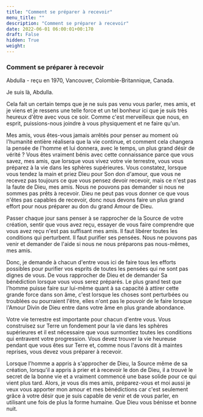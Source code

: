 ```yaml
---
title: "Comment se préparer à recevoir"
menu_title: ""
description: "Comment se préparer à recevoir"
date: 2022-06-01 06:00:01+00:170
draft: False
hidden: True
weight:
---
```

### Comment se préparer à recevoir

Abdulla - reçu en 1970, Vancouver, Colombie-Britannique, Canada.

Je suis là, Abdulla.

Cela fait un certain temps que je ne suis pas venu vous parler, mes amis, et je viens et je ressens une telle force et un tel bonheur ici que je suis très heureux d'être avec vous ce soir. Comme c'est merveilleux que nous, en esprit, puissions-nous joindre à vous physiquement et ne faire qu'un.

Mes amis, vous êtes-vous jamais arrêtés pour penser au moment où l'humanité entière réalisera que la vie continue, et comment cela changera la pensée de l'homme et lui donnera, avec le temps, un plus grand désir de vérité ? Vous êtes vraiment bénis avec cette connaissance parce que vous savez, mes amis, que lorsque vous vivez votre vie terrestre, vous vous préparez à la vie dans les sphères supérieures. Vous constatez, lorsque vous tendez la main et priez Dieu pour Son don d'amour, que vous ne recevez pas toujours ce que vous pensez devoir recevoir, mais ce n'est pas la faute de Dieu, mes amis. Nous ne pouvons pas demander si nous ne sommes pas prêts à recevoir. Dieu ne peut pas vous donner ce que vous n'êtes pas capables de recevoir, donc nous devons faire un plus grand effort pour nous préparer au don du grand Amour de Dieu.

Passer chaque jour sans penser à se rapprocher de la Source de votre création, sentir que vous avez reçu, essayer de vous faire comprendre que vous avez reçu n'est pas suffisant mes amis. Il faut libérer toutes les conditions qui perturbent. Il faut purifier ses pensées. Nous ne pouvons pas venir et demander de l'aide si nous ne nous préparons pas nous-mêmes, mes amis.

Donc, je demande à chacun d'entre vous ici de faire tous les efforts possibles pour purifier vos esprits de toutes les pensées qui ne sont pas dignes de vous. De vous rapprocher de Dieu et de demander Sa bénédiction lorsque vous vous serez préparés. Le plus grand test que l'homme puisse faire sur lui-même quant à sa capacité à attirer cette grande force dans son âme, c'est lorsque les choses sont perturbées ou troublées ou pourraient l'être, elles n'ont pas le pouvoir de le faire lorsque l'Amour Divin de Dieu entre dans votre âme en plus grande abondance.

Votre vie terrestre est importante pour chacun d'entre vous. Vous construisez sur Terre un fondement pour la vie dans les sphères supérieures et il est nécessaire que vous surmontiez toutes les conditions qui entravent votre progression. Vous devez trouver la vie heureuse pendant que vous êtes sur Terre et, comme nous l'avons dit à maintes reprises, vous devez vous préparer à recevoir.

Lorsque l'homme a appris à s'approcher de Dieu, la Source même de sa création, lorsqu'il a appris à prier et à recevoir le don de Dieu, il a trouvé le secret de la bonne vie et a vraiment commencé une base solide pour ce qui vient plus tard. Alors, je vous dis mes amis, préparez-vous et moi aussi je veux vous apporter mon amour et mes bénédictions car c'est seulement grâce à votre désir que je suis capable de venir et de vous parler, en utilisant une fois de plus la forme humaine. Que Dieu vous bénisse et bonne nuit.
